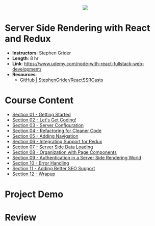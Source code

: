 <p align="center">
  <img src="https://i.imgur.com/G2UOR0R.png">
</p>

# Server Side Rendering with React and Redux

- **Instructors**: Stephen Grider
- **Length**: 8 hr
- **Link**: https://www.udemy.com/node-with-react-fullstack-web-development/
- **Resources**: 
  - [GitHub | StephenGrider/ReactSSRCasts](https://github.com/StephenGrider/ReactSSRCasts)

# Course Content

- [Section 01 - Getting Started]()
- [Section 02 - Let's Get Coding!]()
- [Section 03 - Server Configuration]()
- [Section 04 - Refactoring for Cleaner Code]()
- [Section 05 - Adding Navigation]()
- [Section 06 - Integrating Support for Redux]()
- [Section 07 - Server Side Data Loading]()
- [Section 08 - Organization with Page Components]()
- [Section 09 - Authentication in a Server Side Rendering World]()
- [Section 10 - Error Handling]()
- [Section 11 - Adding Better SEO Support]()
- [Section 12 - Wrapup]()

# Project Demo

# Review
